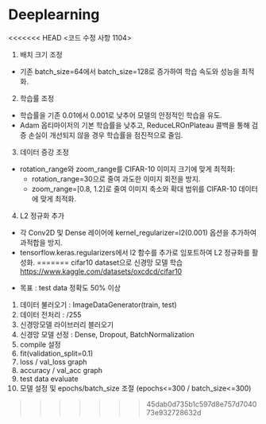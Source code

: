 # Deeplearning

<<<<<<< HEAD
<코드 수정 사항 1104>
1. 배치 크기 조정
- 기존 batch_size=64에서 batch_size=128로 증가하여 학습 속도와 성능을 최적화.

2. 학습률 조정
- 학습률을 기존 0.01에서 0.001로 낮추어 모델의 안정적인 학습을 유도.
- Adam 옵티마이저의 기본 학습률을 낮추고, ReduceLROnPlateau 콜백을 통해 검증 손실이 개선되지 않을 경우 학습률을 점진적으로 줄임.

3. 데이터 증강 조정
- rotation_range와 zoom_range를 CIFAR-10 이미지 크기에 맞게 최적화:
    - rotation_range=30으로 줄여 과도한 이미지 회전을 방지.
    - zoom_range=[0.8, 1.2]로 줄여 이미지 축소와 확대 범위를 CIFAR-10 데이터에 맞게 최적화.

4. L2 정규화 추가
- 각 Conv2D 및 Dense 레이어에 kernel_regularizer=l2(0.001) 옵션을 추가하여 과적합을 방지.
- tensorflow.keras.regularizers에서 l2 함수를 추가로 임포트하여 L2 정규화를 활성화.
=======
cifar10 dataset으로 신경망 모델 학습
https://www.kaggle.com/datasets/oxcdcd/cifar10

* 목표 : test data 정확도 50% 이상

1. 데이터 불러오기 : ImageDataGenerator(train, test)
2. 데이터 전처리 : /255
3. 신경망모델 라이브러리 블러오기
4. 신경망 모델 선정 : Dense, Dropout, BatchNormalization
5. compile 설정
6. fit(validation_split=0.1)
7. loss / val_loss graph
8. accuracy / val_acc graph
9. test data evaluate
10. 모델 설정 및 epochs/batch_size 조절 (epochs<=300 / batch_size<=300)
>>>>>>> 45dab0d735b1c597d8e757d704073e932728632d
